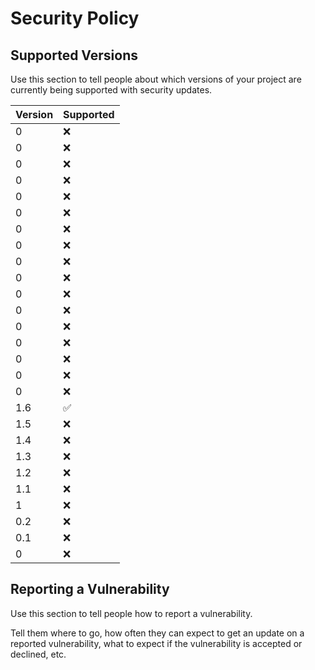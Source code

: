 # Security Policy

## Supported Versions

Use this section to tell people about which versions of your project are
currently being supported with security updates.

| Version | Supported          |
| --| ------------------ |
| 0 | :x:                |
| 0 | :x:                |
| 0 | :x:                |
| 0 | :x:                |
| 0 | :x:                |
| 0 | :x:                |
| 0 | :x:                |
| 0 | :x:                |
| 0 | :x:                |
| 0 | :x:                |
| 0 | :x:                |
| 0 | :x:                |
| 0 | :x:                |
| 0 | :x:                |
| 0 | :x:                |
| 0 | :x:                |
| 0 | :x:                |
| 1.6| :white_check_mark: |
| 1.5| :x: |
| 1.4| :x: |
| 1.3| :x: |
| 1.2| :x:|
| 1.1| :x: |
| 1| :x: |
| 0.2| :x:            |
| 0.1 | :x: |
| 0 | :x:                |

## Reporting a Vulnerability

Use this section to tell people how to report a vulnerability.

Tell them where to go, how often they can expect to get an update on a
reported vulnerability, what to expect if the vulnerability is accepted or
declined, etc.
